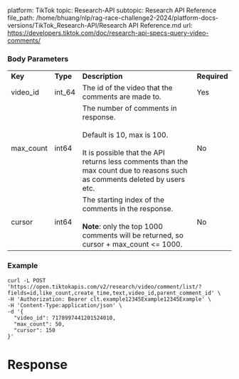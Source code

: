 platform: TikTok
topic: Research-API
subtopic: Research API Reference
file_path: /home/bhuang/nlp/rag-race-challenge2-2024/platform-docs-versions/TikTok_Research-API/Research API Reference.md
url: https://developers.tiktok.com/doc/research-api-specs-query-video-comments/

### Body Parameters

|     |     |     |     |
| --- | --- | --- | --- |
| **Key** | **Type** | **Description** | **Required** |
| video\_id | int\_64 | The id of the video that the comments are made to. | Yes |
| max\_count | int64 | The number of comments in response.<br><br>Default is 10, max is 100.<br><br>It is possible that the API returns less comments than the max count due to reasons such as comments deleted by users etc. | No  |
| cursor | int64 | The starting index of the comments in the response.<br><br>**Note**: only the top 1000 comments will be returned, so cursor + max\_count <= 1000. | No  |

### Example

    curl -L POST 'https://open.tiktokapis.com/v2/research/video/comment/list/?fields=id,like_count,create_time,text,video_id,parent_comment_id' \
    -H 'Authorization: Bearer clt.example12345Example12345Example' \
    -H 'Content-Type:application/json' \
    -d '{
      "video_id": 7178997441201524010,
      "max_count": 50,
      "cursor": 150
    }'
    

# Response